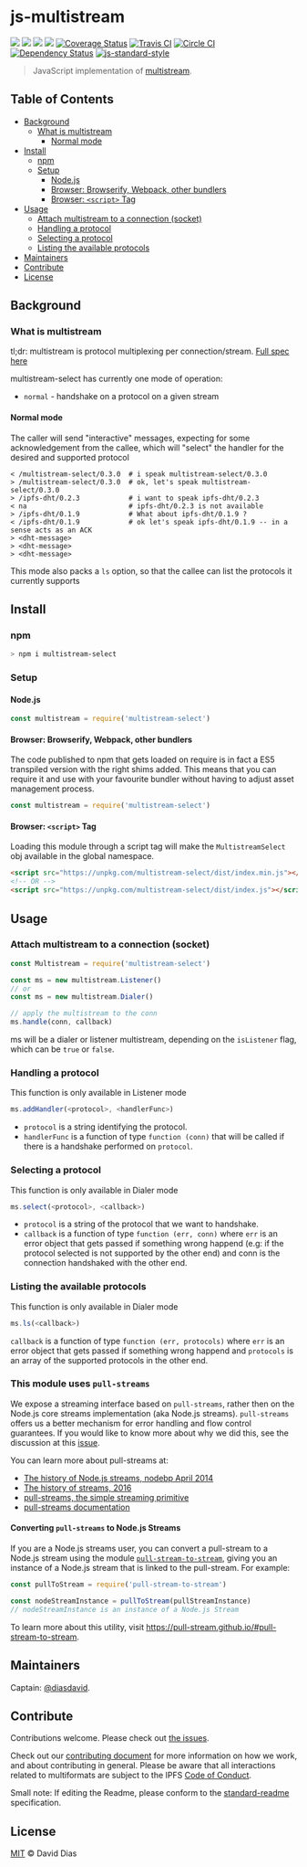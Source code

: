 # js-multistream

[![](https://img.shields.io/badge/made%20by-Protocol%20Labs-blue.svg?style=flat-square)](http://ipn.io)
[![](https://img.shields.io/badge/project-multiformats-blue.svg?style=flat-square)](http://github.com/multiformats/multiformats)
[![](https://img.shields.io/badge/project-IPFS-blue.svg?style=flat-square)](http://ipfs.io/)
[![](https://img.shields.io/badge/freenode-%23ipfs-blue.svg?style=flat-square)](http://webchat.freenode.net/?channels=%23ipfs)
[![Coverage Status](https://coveralls.io/repos/github/diasdavid/js-multistream/badge.svg?branch=master)](https://coveralls.io/github/diasdavid/js-multistream?branch=master)
[![Travis CI](https://travis-ci.org/diasdavid/js-multistream.svg?branch=master)](https://travis-ci.org/diasdavid/js-multistream)
[![Circle CI](https://circleci.com/gh/diasdavid/js-multistream.svg?style=svg)](https://circleci.com/gh/diasdavid/js-multistream)
[![Dependency Status](https://david-dm.org/diasdavid/js-multistream.svg?style=flat-square)](https://david-dm.org/diasdavid/js-multistream) [![js-standard-style](https://img.shields.io/badge/code%20style-standard-brightgreen.svg?style=flat-square)](https://github.com/feross/standard)

> JavaScript implementation of [multistream](https://github.com/multiformats/multistream).

## Table of Contents

- [Background](#background)
  - [What is multistream](#what-is-multistream)
    - [Normal mode](#normal-mode)
- [Install](#install)
  - [npm](#npm)
  - [Setup](#setup)
    - [Node.js](#nodejs)
    - [Browser: Browserify, Webpack, other bundlers](#browser-browserify-webpack-other-bundlers)
    - [Browser: `<script>` Tag](#browser-script-tag)
- [Usage](#usage)
  - [Attach multistream to a connection (socket)](#attach-multistream-to-a-connection-socket)
  - [Handling a protocol](#handling-a-protocol)
  - [Selecting a protocol](#selecting-a-protocol)
  - [Listing the available protocols](#listing-the-available-protocols)
- [Maintainers](#maintainers)
- [Contribute](#contribute)
- [License](#license)

## Background

### What is multistream

tl;dr: multistream is protocol multiplexing per connection/stream. [Full spec here](https://github.com/jbenet/multistream)

multistream-select has currently one mode of operation:

- `normal` - handshake on a protocol on a given stream

#### Normal mode

The caller will send "interactive" messages, expecting for some acknowledgement from the callee, which will "select" the handler for the desired and supported protocol

```
< /multistream-select/0.3.0  # i speak multistream-select/0.3.0
> /multistream-select/0.3.0  # ok, let's speak multistream-select/0.3.0
> /ipfs-dht/0.2.3            # i want to speak ipfs-dht/0.2.3
< na                         # ipfs-dht/0.2.3 is not available
> /ipfs-dht/0.1.9            # What about ipfs-dht/0.1.9 ?
< /ipfs-dht/0.1.9            # ok let's speak ipfs-dht/0.1.9 -- in a sense acts as an ACK
> <dht-message>
> <dht-message>
> <dht-message>
```

This mode also packs a `ls` option, so that the callee can list the protocols it currently supports

## Install

### npm

```sh
> npm i multistream-select
```

### Setup

#### Node.js

```js
const multistream = require('multistream-select')
```

#### Browser: Browserify, Webpack, other bundlers

The code published to npm that gets loaded on require is in fact a ES5
transpiled version with the right shims added. This means that you can require
it and use with your favourite bundler without having to adjust asset management
process.

```js
const multistream = require('multistream-select')
```

#### Browser: `<script>` Tag

Loading this module through a script tag will make the `MultistreamSelect` obj available in
the global namespace.

```html
<script src="https://unpkg.com/multistream-select/dist/index.min.js"></script>
<!-- OR -->
<script src="https://unpkg.com/multistream-select/dist/index.js"></script>
```

## Usage

### Attach multistream to a connection (socket)

```JavaScript
const Multistream = require('multistream-select')

const ms = new multistream.Listener()
// or 
const ms = new multistream.Dialer()

// apply the multistream to the conn
ms.handle(conn, callback)
```

ms will be a dialer or listener multistream, depending on the `isListener` flag, which can be `true` or `false`.

### Handling a protocol

This function is only available in Listener mode

```JavaScript
ms.addHandler(<protocol>, <handlerFunc>)
```

- `protocol` is a string identifying the protocol.
- `handlerFunc` is a function of type `function (conn)` that will be called if there is a handshake performed on `protocol`.

### Selecting a protocol

This function is only available in Dialer mode

```JavaScript
ms.select(<protocol>, <callback>)
```

- `protocol` is a string of the protocol that we want to handshake.
- `callback` is a function of type `function (err, conn)` where `err` is an error object that gets passed if something wrong happend (e.g: if the protocol selected is not supported by the other end) and conn is the connection handshaked with the other end. 

### Listing the available protocols

This function is only available in Dialer mode

```JavaScript
ms.ls(<callback>)
```

`callback` is a function of type `function (err, protocols)` where `err` is an error object that gets passed if something wrong happend and `protocols` is an array of the supported protocols in the other end.

### This module uses `pull-streams`

We expose a streaming interface based on `pull-streams`, rather then on the Node.js core streams implementation (aka Node.js streams). `pull-streams` offers us a better mechanism for error handling and flow control guarantees. If you would like to know more about why we did this, see the discussion at this [issue](https://github.com/ipfs/js-ipfs/issues/362).

You can learn more about pull-streams at:

- [The history of Node.js streams, nodebp April 2014](https://www.youtube.com/watch?v=g5ewQEuXjsQ)
- [The history of streams, 2016](http://dominictarr.com/post/145135293917/history-of-streams)
- [pull-streams, the simple streaming primitive](http://dominictarr.com/post/149248845122/pull-streams-pull-streams-are-a-very-simple)
- [pull-streams documentation](https://pull-stream.github.io/)

#### Converting `pull-streams` to Node.js Streams

If you are a Node.js streams user, you can convert a pull-stream to a Node.js stream using the module [`pull-stream-to-stream`](https://github.com/dominictarr/pull-stream-to-stream), giving you an instance of a Node.js stream that is linked to the pull-stream. For example:

```js
const pullToStream = require('pull-stream-to-stream')

const nodeStreamInstance = pullToStream(pullStreamInstance)
// nodeStreamInstance is an instance of a Node.js Stream
```

To learn more about this utility, visit https://pull-stream.github.io/#pull-stream-to-stream.




## Maintainers

Captain: [@diasdavid](https://github.com/diasdavid).

## Contribute

Contributions welcome. Please check out [the issues](https://github.com/multiformats/js-multistream/issues).

Check out our [contributing document](https://github.com/multiformats/multiformats/blob/master/contributing.md) for more information on how we work, and about contributing in general. Please be aware that all interactions related to multiformats are subject to the IPFS [Code of Conduct](https://github.com/ipfs/community/blob/master/code-of-conduct.md).

Small note: If editing the Readme, please conform to the [standard-readme](https://github.com/RichardLitt/standard-readme) specification.

## License

[MIT](LICENSE) © David Dias
